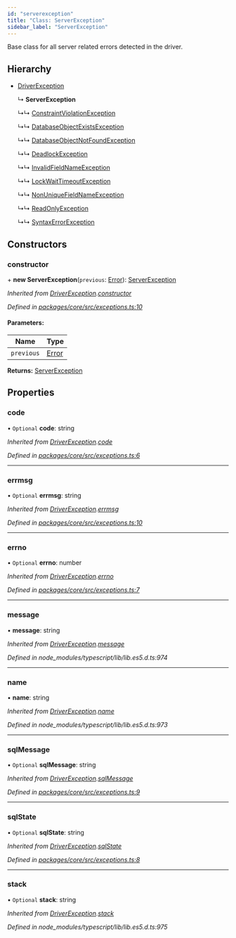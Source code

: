 ```yaml
---
id: "serverexception"
title: "Class: ServerException"
sidebar_label: "ServerException"
---
```


Base class for all server related errors detected in the driver.

## Hierarchy

* [DriverException](driverexception.md)

  ↳ **ServerException**

  ↳↳ [ConstraintViolationException](constraintviolationexception.md)

  ↳↳ [DatabaseObjectExistsException](databaseobjectexistsexception.md)

  ↳↳ [DatabaseObjectNotFoundException](databaseobjectnotfoundexception.md)

  ↳↳ [DeadlockException](deadlockexception.md)

  ↳↳ [InvalidFieldNameException](invalidfieldnameexception.md)

  ↳↳ [LockWaitTimeoutException](lockwaittimeoutexception.md)

  ↳↳ [NonUniqueFieldNameException](nonuniquefieldnameexception.md)

  ↳↳ [ReadOnlyException](readonlyexception.md)

  ↳↳ [SyntaxErrorException](syntaxerrorexception.md)

## Constructors

### constructor

\+ **new ServerException**(`previous`: [Error](driverexception.md#error)): [ServerException](serverexception.md)

*Inherited from [DriverException](driverexception.md).[constructor](driverexception.md#constructor)*

*Defined in [packages/core/src/exceptions.ts:10](https://github.com/mikro-orm/mikro-orm/blob/c7aaca40d/packages/core/src/exceptions.ts#L10)*

#### Parameters:

Name | Type |
------ | ------ |
`previous` | [Error](driverexception.md#error) |

**Returns:** [ServerException](serverexception.md)

## Properties

### code

• `Optional` **code**: string

*Inherited from [DriverException](driverexception.md).[code](driverexception.md#code)*

*Defined in [packages/core/src/exceptions.ts:6](https://github.com/mikro-orm/mikro-orm/blob/c7aaca40d/packages/core/src/exceptions.ts#L6)*

___

### errmsg

• `Optional` **errmsg**: string

*Inherited from [DriverException](driverexception.md).[errmsg](driverexception.md#errmsg)*

*Defined in [packages/core/src/exceptions.ts:10](https://github.com/mikro-orm/mikro-orm/blob/c7aaca40d/packages/core/src/exceptions.ts#L10)*

___

### errno

• `Optional` **errno**: number

*Inherited from [DriverException](driverexception.md).[errno](driverexception.md#errno)*

*Defined in [packages/core/src/exceptions.ts:7](https://github.com/mikro-orm/mikro-orm/blob/c7aaca40d/packages/core/src/exceptions.ts#L7)*

___

### message

•  **message**: string

*Inherited from [DriverException](driverexception.md).[message](driverexception.md#message)*

*Defined in node_modules/typescript/lib/lib.es5.d.ts:974*

___

### name

•  **name**: string

*Inherited from [DriverException](driverexception.md).[name](driverexception.md#name)*

*Defined in node_modules/typescript/lib/lib.es5.d.ts:973*

___

### sqlMessage

• `Optional` **sqlMessage**: string

*Inherited from [DriverException](driverexception.md).[sqlMessage](driverexception.md#sqlmessage)*

*Defined in [packages/core/src/exceptions.ts:9](https://github.com/mikro-orm/mikro-orm/blob/c7aaca40d/packages/core/src/exceptions.ts#L9)*

___

### sqlState

• `Optional` **sqlState**: string

*Inherited from [DriverException](driverexception.md).[sqlState](driverexception.md#sqlstate)*

*Defined in [packages/core/src/exceptions.ts:8](https://github.com/mikro-orm/mikro-orm/blob/c7aaca40d/packages/core/src/exceptions.ts#L8)*

___

### stack

• `Optional` **stack**: string

*Inherited from [DriverException](driverexception.md).[stack](driverexception.md#stack)*

*Defined in node_modules/typescript/lib/lib.es5.d.ts:975*
